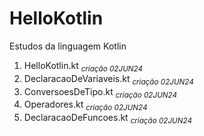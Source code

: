 # HelloKotlin

Estudos da linguagem Kotlin

1. HelloKotlin.kt <sub>*criação 02JUN24*</sub>
2. DeclaracaoDeVariaveis.kt <sub>*criação 02JUN24*</sub>
3. ConversoesDeTipo.kt <sub>*criação 02JUN24*</sub>
4. Operadores.kt <sub>*criação 02JUN24*</sub>
5. DeclaracaoDeFuncoes.kt <sub>*criação 02JUN24*</sub>